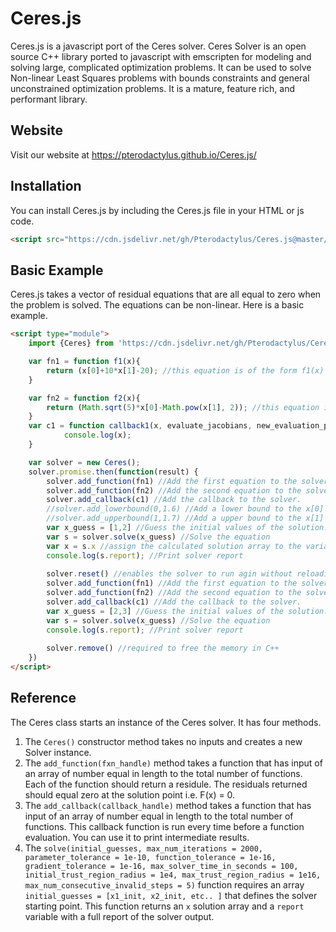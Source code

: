 
# Ceres.js
Ceres.js is a javascript port of the Ceres solver. Ceres Solver is an open source C++ library ported to javascript with emscripten for modeling and solving large, complicated optimization problems. It can be used to solve Non-linear Least Squares problems with bounds constraints and general unconstrained optimization problems. It is a mature, feature rich, and performant library.

## Website
Visit our website at https://pterodactylus.github.io/Ceres.js/

## Installation
You can install Ceres.js by including the Ceres.js file in your HTML or js code.

```HTML
<script src="https://cdn.jsdelivr.net/gh/Pterodactylus/Ceres.js@master/Ceres-v1.4.13.js"></script>
```

## Basic Example
Ceres.js takes a vector of residual equations that are all equal to zero when the problem is solved. The equations can be non-linear. Here is a basic example.

```html
<script type="module">
	import {Ceres} from 'https://cdn.jsdelivr.net/gh/Pterodactylus/Ceres.js@master/Ceres-v1.4.13.js' //Always imported via ES6 import

	var fn1 = function f1(x){
		return (x[0]+10*x[1]-20); //this equation is of the form f1(x) = 0 
	}

	var fn2 = function f2(x){
		return (Math.sqrt(5)*x[0]-Math.pow(x[1], 2)); //this equation is of the form f2(x) = 0 
	}
	var c1 = function callback1(x, evaluate_jacobians, new_evaluation_point){
			console.log(x);
	}

	var solver = new Ceres();
	solver.promise.then(function(result) { 
		solver.add_function(fn1) //Add the first equation to the solver.
		solver.add_function(fn2) //Add the second equation to the solver.
		solver.add_callback(c1) //Add the callback to the solver.
		//solver.add_lowerbound(0,1.6) //Add a lower bound to the x[0] variable
		//solver.add_upperbound(1,1.7) //Add a upper bound to the x[1] variable
		var x_guess = [1,2] //Guess the initial values of the solution.
		var s = solver.solve(x_guess) //Solve the equation
		var x = s.x //assign the calculated solution array to the variable x
		console.log(s.report); //Print solver report
		
		solver.reset() //enables the solver to run agin without reloading
		solver.add_function(fn1) //Add the first equation to the solver.
		solver.add_function(fn2) //Add the second equation to the solver.
		solver.add_callback(c1) //Add the callback to the solver.
		var x_guess = [2,3] //Guess the initial values of the solution.
		var s = solver.solve(x_guess) //Solve the equation
		console.log(s.report); //Print solver report
		
		solver.remove() //required to free the memory in C++
	})
</script>
```

## Reference
The Ceres class starts an instance of the Ceres solver. It has four methods.

1. The `Ceres()` constructor method takes no inputs and creates a new Solver instance.
2. The `add_function(fxn_handle)` method takes a function that has input of an array of number equal in length to the total number of functions. Each of the function should return a residule. The residuals returned should equal zero at the solution point i.e. F(x) = 0.
3. The `add_callback(callback_handle)` method takes a function that has input of an array of number equal in length to the total number of functions. This callback function is run every time before a function evaluation. You can use it to print intermediate results.
4. The `solve(initial_guesses, max_num_iterations = 2000, parameter_tolerance = 1e-10, function_tolerance = 1e-16, gradient_tolerance = 1e-16, max_solver_time_in_seconds = 100, initial_trust_region_radius = 1e4, max_trust_region_radius = 1e16, max_num_consecutive_invalid_steps = 5)` function requires an array `initial_guesses = [x1_init, x2_init, etc.. ]` that defines the solver starting point. This function returns an `x` solution array and a `report` variable with a full report of the solver output.